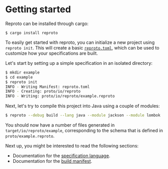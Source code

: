 # Getting started

Reproto can be installed through cargo:

```
$ cargo install reproto
```

To easily get started with reproto, you can initialize a new project using `reproto init`.
This will create a basic [`reproto.toml`], which can be used to customize how your
specifications are built.

Let's start by setting up a simple specification in an isolated directory:

```bash
$ mkdir example
$ cd example
$ reproto init
INFO - Writing Manifest: reproto.toml
INFO - Creating: proto/io/reproto
INFO - Writing: proto/io/reproto/example.reproto
```

Next, let's try to compile this project into Java using a couple of modules:

```bash
$ reproto --debug build --lang java --module jackson --module lombok
```

You should now have a number of files generated in `target/io/reproto/example`, corresponding to
the schema that is defined in `proto/example.reproto`.

Next up, you might be interested to read the following sections:

* Documentation for the [specification language].
* Documentation for the [build manifest].

[specification language]: ../spec.md
[build manifest]: ../manifest.md
[`reproto.toml`]: ../manifest.md
